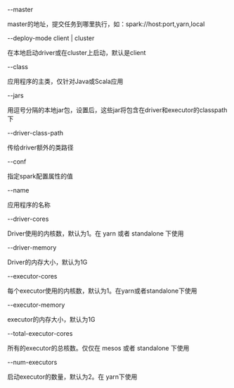 --master

master的地址，提交任务到哪里执行，如：spark://host:port,yarn,local 

--deploy-mode client | cluster

在本地启动driver或在cluster上启动，默认是client 

--class

应用程序的主类，仅针对Java或Scala应用 

--jars

用逗号分隔的本地jar包，设置后，这些jar将包含在driver和executor的classpath下 

--driver-class-path

传给driver额外的类路径 

--conf

指定spark配置属性的值 

--name

应用程序的名称 

--driver-cores

Driver使用的内核数，默认为1。在 yarn 或者 standalone 下使用 

--driver-memory

Driver的内存大小，默认为1G 

--executor-cores

每个executor使用的内核数，默认为1。在yarn或者standalone下使用 

--executor-memory

executor的内存大小，默认为1G 

--total-executor-cores

所有的executor的总核数。仅仅在 mesos 或者 standalone 下使用 

--num-executors 

启动executor的数量，默认为2。在 yarn下使用 